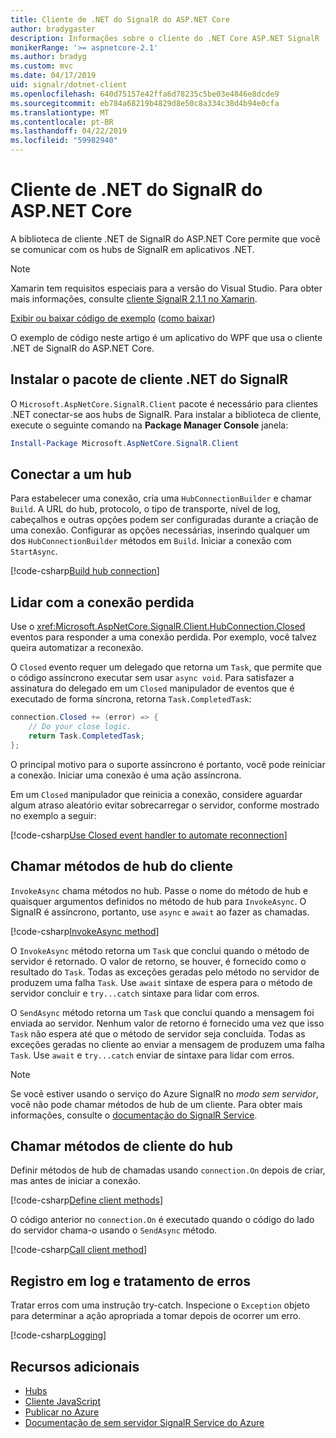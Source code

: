 ```yaml
---
title: Cliente de .NET do SignalR do ASP.NET Core
author: bradygaster
description: Informações sobre o cliente do .NET Core ASP.NET SignalR
monikerRange: '>= aspnetcore-2.1'
ms.author: bradyg
ms.custom: mvc
ms.date: 04/17/2019
uid: signalr/dotnet-client
ms.openlocfilehash: 640d75157e42ffa6d78235c5be03e4846e8dcde9
ms.sourcegitcommit: eb784a68219b4829d8e50c8a334c38d4b94e0cfa
ms.translationtype: MT
ms.contentlocale: pt-BR
ms.lasthandoff: 04/22/2019
ms.locfileid: "59982940"
---
```

# <a name="aspnet-core-signalr-net-client"></a>Cliente de .NET do SignalR do ASP.NET Core

A biblioteca de cliente .NET de SignalR do ASP.NET Core permite que você se comunicar com os hubs de SignalR em aplicativos .NET.

> [!NOTE]
> Xamarin tem requisitos especiais para a versão do Visual Studio. Para obter mais informações, consulte [cliente SignalR 2.1.1 no Xamarin](https://github.com/aspnet/Announcements/issues/305).

[Exibir ou baixar código de exemplo](https://github.com/aspnet/Docs/tree/master/aspnetcore/signalr/dotnet-client/sample) ([como baixar](xref:index#how-to-download-a-sample))

O exemplo de código neste artigo é um aplicativo do WPF que usa o cliente .NET de SignalR do ASP.NET Core.

## <a name="install-the-signalr-net-client-package"></a>Instalar o pacote de cliente .NET do SignalR

O `Microsoft.AspNetCore.SignalR.Client` pacote é necessário para clientes .NET conectar-se aos hubs de SignalR. Para instalar a biblioteca de cliente, execute o seguinte comando na **Package Manager Console** janela:

```powershell
Install-Package Microsoft.AspNetCore.SignalR.Client
```

## <a name="connect-to-a-hub"></a>Conectar a um hub

Para estabelecer uma conexão, cria uma `HubConnectionBuilder` e chamar `Build`. A URL do hub, protocolo, o tipo de transporte, nível de log, cabeçalhos e outras opções podem ser configuradas durante a criação de uma conexão. Configurar as opções necessárias, inserindo qualquer um dos `HubConnectionBuilder` métodos em `Build`. Iniciar a conexão com `StartAsync`.

[!code-csharp[Build hub connection](dotnet-client/sample/signalrchatclient/MainWindow.xaml.cs?name=snippet_MainWindowClass&highlight=15-17,39)]

## <a name="handle-lost-connection"></a>Lidar com a conexão perdida

Use o <xref:Microsoft.AspNetCore.SignalR.Client.HubConnection.Closed> eventos para responder a uma conexão perdida. Por exemplo, você talvez queira automatizar a reconexão.

O `Closed` evento requer um delegado que retorna um `Task`, que permite que o código assíncrono executar sem usar `async void`. Para satisfazer a assinatura do delegado em um `Closed` manipulador de eventos que é executado de forma síncrona, retorna `Task.CompletedTask`:

```csharp
connection.Closed += (error) => {
    // Do your close logic.
    return Task.CompletedTask;
};
```

O principal motivo para o suporte assíncrono é portanto, você pode reiniciar a conexão. Iniciar uma conexão é uma ação assíncrona.

Em um `Closed` manipulador que reinicia a conexão, considere aguardar algum atraso aleatório evitar sobrecarregar o servidor, conforme mostrado no exemplo a seguir:

[!code-csharp[Use Closed event handler to automate reconnection](dotnet-client/sample/signalrchatclient/MainWindow.xaml.cs?name=snippet_ClosedRestart)]

## <a name="call-hub-methods-from-client"></a>Chamar métodos de hub do cliente

`InvokeAsync` chama métodos no hub. Passe o nome do método de hub e quaisquer argumentos definidos no método de hub para `InvokeAsync`. O SignalR é assíncrono, portanto, use `async` e `await` ao fazer as chamadas.

[!code-csharp[InvokeAsync method](dotnet-client/sample/signalrchatclient/MainWindow.xaml.cs?name=snippet_InvokeAsync)]

O `InvokeAsync` método retorna um `Task` que conclui quando o método de servidor é retornado. O valor de retorno, se houver, é fornecido como o resultado do `Task`. Todas as exceções geradas pelo método no servidor de produzem uma falha `Task`. Use `await` sintaxe de espera para o método de servidor concluir e `try...catch` sintaxe para lidar com erros.

O `SendAsync` método retorna um `Task` que conclui quando a mensagem foi enviada ao servidor. Nenhum valor de retorno é fornecido uma vez que isso `Task` não espera até que o método de servidor seja concluída. Todas as exceções geradas no cliente ao enviar a mensagem de produzem uma falha `Task`. Use `await` e `try...catch` enviar de sintaxe para lidar com erros.

> [!NOTE]
> Se você estiver usando o serviço do Azure SignalR no *modo sem servidor*, você não pode chamar métodos de hub de um cliente. Para obter mais informações, consulte o [documentação do SignalR Service](/azure/azure-signalr/signalr-concept-serverless-development-config).

## <a name="call-client-methods-from-hub"></a>Chamar métodos de cliente do hub

Definir métodos de hub de chamadas usando `connection.On` depois de criar, mas antes de iniciar a conexão.

[!code-csharp[Define client methods](dotnet-client/sample/signalrchatclient/MainWindow.xaml.cs?name=snippet_ConnectionOn)]

O código anterior no `connection.On` é executado quando o código do lado do servidor chama-o usando o `SendAsync` método.

[!code-csharp[Call client method](dotnet-client/sample/signalrchat/hubs/chathub.cs?name=snippet_SendMessage)]

## <a name="error-handling-and-logging"></a>Registro em log e tratamento de erros

Tratar erros com uma instrução try-catch. Inspecione o `Exception` objeto para determinar a ação apropriada a tomar depois de ocorrer um erro.

[!code-csharp[Logging](dotnet-client/sample/signalrchatclient/MainWindow.xaml.cs?name=snippet_ErrorHandling)]

## <a name="additional-resources"></a>Recursos adicionais

* [Hubs](xref:signalr/hubs)
* [Cliente JavaScript](xref:signalr/javascript-client)
* [Publicar no Azure](xref:signalr/publish-to-azure-web-app)
* [Documentação de sem servidor SignalR Service do Azure](/azure/azure-signalr/signalr-concept-serverless-development-config)
